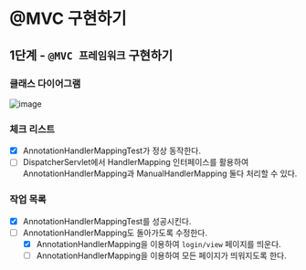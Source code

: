 # @MVC 구현하기

## 1단계 - `@MVC 프레임워크` 구현하기

### 클래스 다이어그램

![image](https://user-images.githubusercontent.com/52696169/190914907-beb1d419-d550-4b4e-9f4d-b3948fbb551b.png)

### 체크 리스트

- [x] AnnotationHandlerMappingTest가 정상 동작한다.
- [ ] DispatcherServlet에서 HandlerMapping 인터페이스를 활용하여 AnnotationHandlerMapping과 ManualHandlerMapping 둘다 처리할 수 있다.

### 작업 목록

- [x] AnnotationHandlerMappingTest를 성공시킨다.
- [ ] AnnotationHandlerMapping도 돌아가도록 수정한다.
  - [x] AnnotationHandlerMapping을 이용하여 `login/view` 페이지를 띄운다.
  - [ ] AnnotationHandlerMapping을 이용하여 모든 페이지가 띄워지도록 한다.

